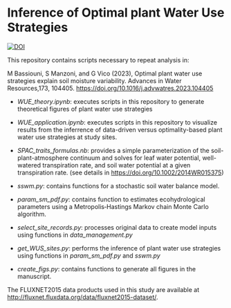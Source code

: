 # Inference of Optimal plant Water Use Strategies

[![DOI](https://zenodo.org/badge/DOI/10.5281/zenodo.5518546.svg)](https://doi.org/10.5281/zenodo.5518546) 

This repository contains scripts necessary to repeat analysis in:

M Bassiouni, S Manzoni, and G Vico (2023), Optimal plant water use strategies explain soil moisture variability. Advances in Water Resources,173, 104405. https://doi.org/10.1016/j.advwatres.2023.104405


- *WUE_theory.ipynb*: executes scripts in this repository to generate theoretical figures of plant water use strategies

- *WUE_application.ipynb*: executes scripts in this repository to visualize results from the inferrence of data-driven versus optimality-based plant water use strategies at study sites.

- *SPAC_traits_formulas.nb*: provides a simple parameterization of the soil-plant-atmosphere continuum and solves for leaf water potential, well-watered transpiration rate, and soil water potential at a given transpiration rate. (see details in https://doi.org/10.1002/2014WR015375)

- *sswm.py*: contains functions for a stochastic soil water balance model.

- *param_sm_pdf.py*: contains function to estimates ecohydrological parameters using a Metropolis‐Hastings Markov chain Monte Carlo algorithm.

- *select_site_records.py*: processes original data to create model inputs using functions in *data_management.py*

- *get_WUS_sites.py*: performs the inference of plant water use strategies using functions in *param_sm_pdf.py* and *sswm.py*

- *create_figs.py*: contains functions to generate all figures in the manuscript.


The FLUXNET2015 data products used in this study are available at http://fluxnet.fluxdata.org/data/fluxnet2015-dataset/.

